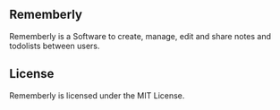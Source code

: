## Rememberly

Rememberly is a Software to create, manage, edit and share notes and todolists between users.

## License

Rememberly is licensed under the MIT License.
